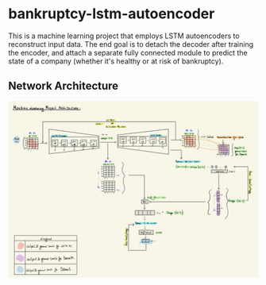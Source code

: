 # bankruptcy-lstm-autoencoder
This is a machine learning project that employs LSTM autoencoders to reconstruct input data. The end goal is to detach the decoder after training the encoder, and attach a separate fully connected module to predict the state of a company (whether it's healthy or at risk of bankruptcy).

## Network Architecture

![plot](./results/architettura_progetto.png)
